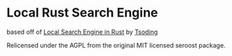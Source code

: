 # Local Rust Search Engine

based off of [Local Search Engine in Rust](https://github.com/tsoding/seroots) by [Tsoding](https://github.com/tsoding)

Relicensed under the AGPL from the original MIT licensed seroost package.
